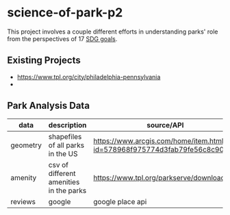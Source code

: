 # science-of-park-p2
This project involves a couple different efforts in understanding parks' role from the perspectives of 17 [SDG goals](https://sdgs.un.org/goals).
## Existing Projects
* https://www.tpl.org/city/philadelphia-pennsylvania
* 
## Park Analysis Data
| data      | description | source/API |
|--------------|----------|--------------|
| geometry      | shapefiles of all parks in the US   | https://www.arcgis.com/home/item.html?id=578968f975774d3fab79fe56c8c90941    | 
| amenity     | csv of different amenities in the parks  | https://www.tpl.org/parkserve/downloads | 
| reviews    | google  | google place api | 
